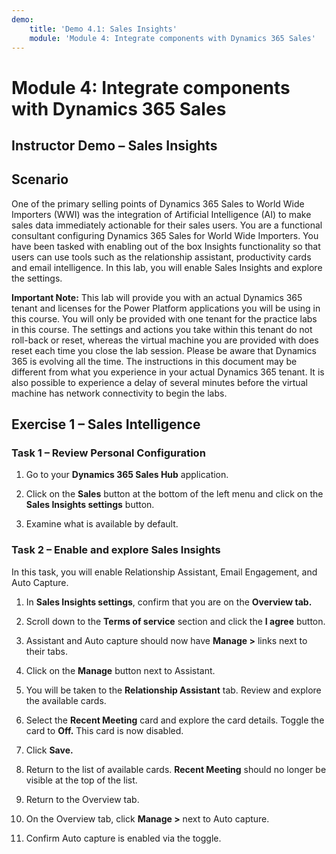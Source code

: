 ```yaml
---
demo:
    title: 'Demo 4.1: Sales Insights'
    module: 'Module 4: Integrate components with Dynamics 365 Sales'
---
```


Module 4: Integrate components with Dynamics 365 Sales
==================================

## Instructor Demo – Sales Insights

Scenario
--------

One of the primary selling points of Dynamics 365 Sales to World Wide
Importers (WWI) was the integration of Artificial Intelligence (AI) to make
sales data immediately actionable for their sales users. You are a functional
consultant configuring Dynamics 365 Sales for World Wide Importers. You have
been tasked with enabling out of the box Insights functionality so that users can use
tools such as the relationship assistant, productivity cards and email
intelligence. In this lab, you will enable Sales Insights and explore the settings.

**Important Note:** This lab will provide you with an actual Dynamics 365 tenant and licenses for the Power Platform applications you will be using in this course. You will only be provided with one tenant for the practice labs in this course. The settings and actions you take within this tenant do not roll-back or reset, whereas the virtual machine you are provided with does reset each time you close the lab session. Please be aware that Dynamics 365 is evolving all the time. The instructions in this document may be different from what you experience in your actual Dynamics 365 tenant. It is also possible to experience a delay of several minutes before the virtual machine has network connectivity to begin the labs.

Exercise 1 – Sales Intelligence
-------------------------------

### Task 1 – Review Personal Configuration

1.  Go to your **Dynamics 365 Sales Hub** application.

2.  Click on the **Sales** button at the bottom of the left menu and click on the **Sales Insights settings**
    button.

3.  Examine what is available by default. 

### Task 2 – Enable and explore Sales Insights 

In this task, you will enable Relationship Assistant, Email Engagement, and Auto
Capture.

1.  In **Sales Insights settings**, confirm that you are on the **Overview tab.**

2.  Scroll down to the **Terms of service** section and click the **I agree** button.

3.  Assistant and Auto capture should now have **Manage >** links next to their tabs.

5.  Click on the **Manage** button next to Assistant.

6.  You will be taken to the **Relationship Assistant** tab. Review and explore the available cards.

7. Select the **Recent Meeting** card and explore the card details. Toggle the card to **Off.** This card is now disabled.

8. Click **Save.**

9. Return to the list of available cards. **Recent Meeting** should no longer be visible at the top of the list.

10. Return to the Overview tab.

11. On the Overview tab, click **Manage >** next to Auto capture.

12. Confirm Auto capture is enabled via the toggle.


